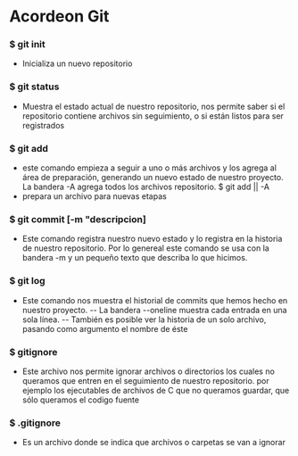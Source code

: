 # Acordeon Git

### $ git init
- Inicializa un nuevo repositorio

### $ git status
- Muestra el estado actual de nuestro repositorio, nos permite saber si el repositorio contiene archivos sin seguimiento, o si están listos para ser registrados 

### $ git add
- este comando empieza a seguir a uno o más archivos y los agrega al área de preparación, generando un nuevo estado de nuestro proyecto. La bandera -A agrega todos los archivos repositorio. $ git add <archivo> || -A 
- prepara un archivo para nuevas etapas

### $ git commit [-m "descripcion] 
- Este comando registra nuestro nuevo estado y lo registra en la historia de nuestro repositorio. Por lo genereal este comando se usa con la bandera -m y un pequeño texto que describa lo que hicimos.

### $ git log
- Este comando nos muestra el historial de commits que hemos hecho en nuestro proyecto.
-- La bandera --oneline muestra cada entrada en una sola línea.
-- También es posible ver la historia de un solo archivo, pasando como argumento el nombre de éste

### $ gitignore
- Este archivo nos permite ignorar archivos o directorios los cuales no queramos que entren en el seguimiento de nuestro repositorio. por ejemplo los ejecutables de archivos de C que no queramos guardar, que sólo queramos el codigo fuente

### $ .gitignore
- Es un archivo donde se indica que archivos o carpetas se van a ignorar